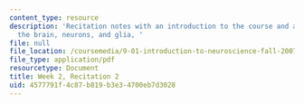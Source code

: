 ```yaml
---
content_type: resource
description: 'Recitation notes with an introduction to the course and a review of
  the brain, neurons, and glia, '
file: null
file_location: /coursemedia/9-01-introduction-to-neuroscience-fall-2007/4577791f4c87b819b3e34700eb7d3028_wk02_9_01_r01.pdf
file_type: application/pdf
resourcetype: Document
title: Week 2, Recitation 2
uid: 4577791f-4c87-b819-b3e3-4700eb7d3028
---
```

